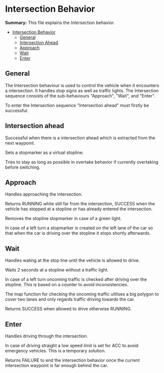 # Intersection Behavior

**Summary:** This file explains the Intersection behavior.

- [Intersection Behavior](#intersection-behavior)
  - [General](#general)
  - [Intersection Ahead](#intersection-ahead)
  - [Approach](#approach)
  - [Wait](#wait)
  - [Enter](#enter)

## General

The Intersection behaviour is used to control the vehicle when it encounters a intersection. It handles stop signs as well as traffic lights.
The Intersection sequence consists of the sub-behaviours "Approach", "Wait", and "Enter".

To enter the Intersection sequence "Intersection ahead" must firstly be successful.

## Intersection ahead

Successful when there is a intersection ahead which is extracted from the next waypoint.

Sets a stopmarker as a virtual stopline.

Tries to stay as long as possible in overtake behavior if currently overtaking before switching.

## Approach

Handles approaching the intersection.

Returns RUNNING while still far from the intersection, SUCCESS when the vehicle has stopped at a stopline or has already entered the intersection.

Removes the stopline stopmarker in case of a green light.

In case of a left turn a stopmarker is created on the left lane of the car so that when the car is driving over the stopline it stops shortly afterwards.

## Wait

Handles wating at the stop line until the vehicle is allowed to drive.

Waits 2 seconds at a stopline without a traffic light.

In case of a left turn oncoming traffic is checked after driving over the stopline. This is based on a counter to avoid inconsistencies.

The map function for checking the oncoming traffic utilises a big polygon to cover two lanes and only regards traffic driving towards the car.

Returns SUCCESS when allowed to drive otherwise RUNNING.

## Enter

Handles driving through the intersection.

In case of driving straight a low speed limit is set for ACC to avoid emergency vehicles. This is a temporary solution.

Returns FAILURE to end the intersection behavior once the current intersection waypoint is far enough behind the car.

